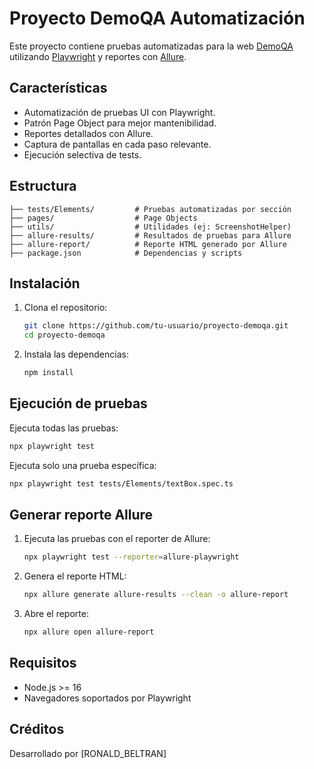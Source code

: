 # Proyecto DemoQA Automatización

Este proyecto contiene pruebas automatizadas para la web [DemoQA](https://demoqa.com/) utilizando [Playwright](https://playwright.dev/) y reportes con [Allure](https://docs.qameta.io/allure/).

## Características

- Automatización de pruebas UI con Playwright.
- Patrón Page Object para mejor mantenibilidad.
- Reportes detallados con Allure.
- Captura de pantallas en cada paso relevante.
- Ejecución selectiva de tests.

## Estructura

```
├── tests/Elements/         # Pruebas automatizadas por sección
├── pages/                  # Page Objects
├── utils/                  # Utilidades (ej: ScreenshotHelper)
├── allure-results/         # Resultados de pruebas para Allure
├── allure-report/          # Reporte HTML generado por Allure
├── package.json            # Dependencias y scripts
```

## Instalación

1. Clona el repositorio:

   ```bash
   git clone https://github.com/tu-usuario/proyecto-demoqa.git
   cd proyecto-demoqa
   ```

2. Instala las dependencias:
   ```bash
   npm install
   ```

## Ejecución de pruebas

Ejecuta todas las pruebas:

```bash
npx playwright test
```

Ejecuta solo una prueba específica:

```bash
npx playwright test tests/Elements/textBox.spec.ts
```

## Generar reporte Allure

1. Ejecuta las pruebas con el reporter de Allure:

   ```bash
   npx playwright test --reporter=allure-playwright
   ```

2. Genera el reporte HTML:

   ```bash
   npx allure generate allure-results --clean -o allure-report
   ```

3. Abre el reporte:
   ```bash
   npx allure open allure-report
   ```

## Requisitos

- Node.js >= 16
- Navegadores soportados por Playwright

## Créditos

Desarrollado por [RONALD_BELTRAN]
